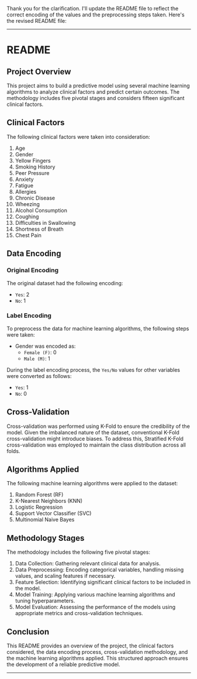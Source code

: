 Thank you for the clarification. I'll update the README file to reflect the correct encoding of the values and the preprocessing steps taken. Here's the revised README file:

---

# README

## Project Overview

This project aims to build a predictive model using several machine learning algorithms to analyze clinical factors and predict certain outcomes. The methodology includes five pivotal stages and considers fifteen significant clinical factors.

## Clinical Factors

The following clinical factors were taken into consideration:

1. Age
2. Gender
3. Yellow Fingers
4. Smoking History
5. Peer Pressure
6. Anxiety
7. Fatigue
8. Allergies
9. Chronic Disease
10. Wheezing
11. Alcohol Consumption
12. Coughing
13. Difficulties in Swallowing
14. Shortness of Breath
15. Chest Pain

## Data Encoding

### Original Encoding

The original dataset had the following encoding:
- `Yes`: 2
- `No`: 1

### Label Encoding

To preprocess the data for machine learning algorithms, the following steps were taken:
- Gender was encoded as:
  - `Female (F)`: 0
  - `Male (M)`: 1

During the label encoding process, the `Yes/No` values for other variables were converted as follows:
- `Yes`: 1
- `No`: 0

## Cross-Validation

Cross-validation was performed using K-Fold to ensure the credibility of the model. Given the imbalanced nature of the dataset, conventional K-Fold cross-validation might introduce biases. To address this, Stratified K-Fold cross-validation was employed to maintain the class distribution across all folds.

## Algorithms Applied

The following machine learning algorithms were applied to the dataset:
1. Random Forest (RF)
2. K-Nearest Neighbors (KNN)
3. Logistic Regression
4. Support Vector Classifier (SVC)
5. Multinomial Naive Bayes

## Methodology Stages

The methodology includes the following five pivotal stages:

1. Data Collection: Gathering relevant clinical data for analysis.
2. Data Preprocessing: Encoding categorical variables, handling missing values, and scaling features if necessary.
3. Feature Selection: Identifying significant clinical factors to be included in the model.
4. Model Training: Applying various machine learning algorithms and tuning hyperparameters.
5. Model Evaluation: Assessing the performance of the models using appropriate metrics and cross-validation techniques.

## Conclusion

This README provides an overview of the project, the clinical factors considered, the data encoding process, cross-validation methodology, and the machine learning algorithms applied. This structured approach ensures the development of a reliable predictive model.

---
